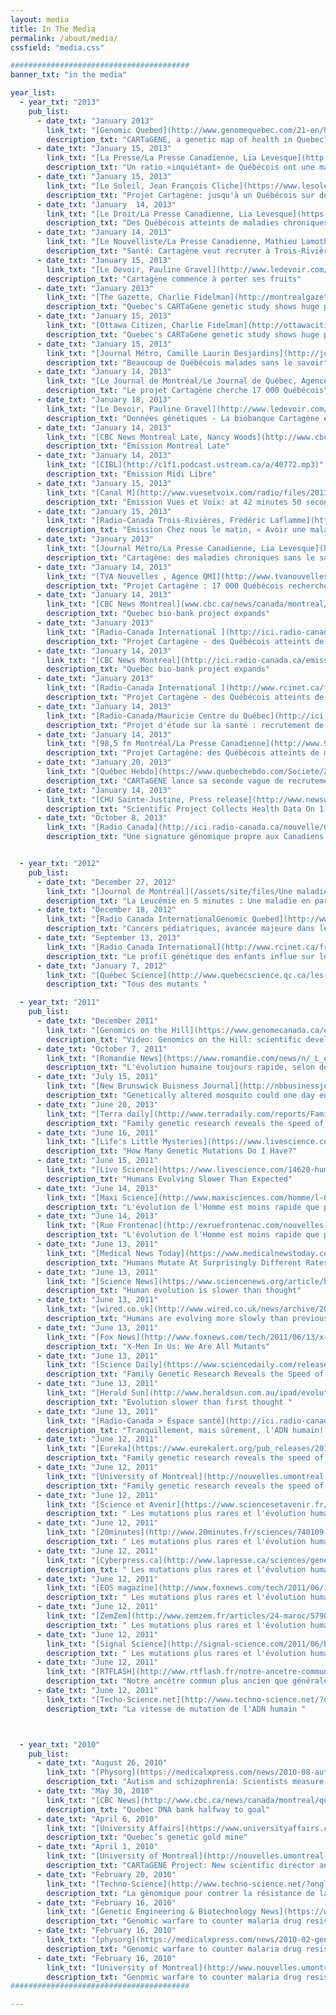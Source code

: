 ```yaml
---
layout: media
title: In The Media
permalink: /about/media/
cssfield: "media.css"

########################################
banner_txt: "in the media"

year_list:
  - year_txt: "2013"
    pub_list:
      - date_txt: "January 2013"
        link_txt: "[Genomic Quebed](http://www.genomequebec.com/21-en/health-capsule-cartagene-a-genetic-map-of-health-in-quebec.html)"
        description_txt: "CARTaGENE, a genetic map of health in Quebec"
      - date_txt: "January 15, 2013"
        link_txt: "[La Presse/La Presse Canadienne, Lia Levesque](http://www.lapresse.ca/actualites/sante/201301/14/01-4611145-un-ratio-inquietant-de-quebecois-ont-une-maladie-chronique-a-leur-insu.php)"
        description_txt: "Un ratio «inquiétant» de Québécois ont une maladie chronique à leur insu"
      - date_txt: "January 15, 2013"
        link_txt: "[Le Soleil, Jean François Cliche](https://www.lesoleil.com/actualite/sante/projet-cartagene-jusqua-un-quebecois-sur-deux-malade-sans-le-savoir-08c19d7aaab8b64da38d99c754590250)"
        description_txt: "Projet Cartagène: jusqu'à un Québécois sur deux malade sans le savoir"
      - date_txt: "January  14, 2013"
        link_txt: "[Le Droit/La Presse Canadienne, Lia Levesque](https://www.ledroit.com/actualites/sante/des-quebecois-atteints-de-maladies-chroniques-sans-le-savoir-378f0c2f5de8240819e203a7b6c39417)"
        description_txt: "Des Québécois atteints de maladies chroniques sans le savoir"
      - date_txt: "January 14, 2013"
        link_txt: "[Le Nouvelliste/La Presse Canadienne, Mathieu Lamothe](https://www.lenouvelliste.ca/archives/sante-cartagene-veut-recruter-a-trois-rivieres-578ad13ca2ba95bff6b3b35ca6115eff)"
        description_txt: "Santé: Cartagène veut recruter à Trois-Rivières"
      - date_txt: "January 15, 2013"
        link_txt: "[Le Devoir, Pauline Gravel](http://www.ledevoir.com/societe/science-et-technologie/368384/cartagene-commence-a-porter-ses-fruits)"
        description_txt: "Cartagène commence à porter ses fruits"
      - date_txt: "January 2013"
        link_txt: "[The Gazette, Charlie Fidelman](http://montrealgazette.com/404)"
        description_txt: "Quebec's CARTaGene genetic study shows huge portion of population unaware of chronic diseases"
      - date_txt: "January 15, 2013"
        link_txt: "[Ottawa Citizen, Charlie Fidelman](http://ottawacitizen.com/404)"
        description_txt: "Quebec's CARTaGene genetic study shows huge portion of population unaware of chronic diseases"
      - date_txt: "January 15, 2013"
        link_txt: "[Journal Métro, Camille Laurin Desjardins](http://journalmetro.com/plus/sante/221579/beaucoup-de-quebecois-malades-sans-le-savoir/)"
        description_txt: "Beaucoup de Québécois malades sans le savoir"
      - date_txt: "January 14, 2013"
        link_txt: "[Le Journal de Montréal/Le Journal de Québec, Agence QMI](http://www.journaldemontreal.com/2013/01/14/le-projet-cartagene-cherche-17-000-quebecois)"
        description_txt: "Le projet Cartagène cherche 17 000 Québécois"
      - date_txt: "January 18, 2013"
        link_txt: "[Le Devoir, Pauline Gravel](http://www.ledevoir.com/societe/science-et-technologie/368713/la-biobanque-cartagene-est-hautement-securisee)"
        description_txt: "Données génétiques - La biobanque Cartagène est hautement sécurisée"
      - date_txt: "January 14, 2013"
        link_txt: "[CBC News Montreal Late, Nancy Woods](http://www.cbc.ca/player/News/Canada/Montreal/ID/2325600354/)"
        description_txt: "Emission Montreal Late"
      - date_txt: "January 14, 2013"
        link_txt: "[CIBL](http://c1f1.podcast.ustream.ca/a/40772.mp3)"
        description_txt: "Émission Midi Libre"
      - date_txt: "January 15, 2013"
        link_txt: "[Canal M](http://www.vuesetvoix.com/radio/files/2013/01/2013-01-15-MARDI-A-Midi-14h-Midi-14h-A-ARCHIVES-2013-01-15.mp3)"
        description_txt: "Émission Vues et Voix: at 42 minutes 50 seconds"
      - date_txt: "January 15, 2013"
        link_txt: "[Radio-Canada Trois-Rivières, Frédéric Laflamme](http://ici.radio-canada.ca/audio-video/pop.shtml#urlMedia=http://www.radio-canada.ca/Medianet/2013/CBF_TR/Cheznouslematin201301150844.asx)"
        description_txt: "Émission Chez nous le matin, « Avoir une maladie chronique sans le savoir »"
      - date_txt: "January 2013"
        link_txt: "[Journal Métro/La Presse Canadienne, Lia Levesque](http://journalmetro.com/plus/sante/221357/cartagene-des-maladies-chroniques-sans-le-savoir/)"
        description_txt: "Cartagène: des maladies chroniques sans le savoir "
      - date_txt: "January 14, 2013"
        link_txt: "[TVA Nouvelles , Agence QMI](http://www.tvanouvelles.ca/2013/01/14/17-000-quebecois-recherches)"
        description_txt: "Projet Cartagène : 17 000 Québécois recherchés"
      - date_txt: "January 14, 2013"
        link_txt: "[CBC News Montreal](www.cbc.ca/news/canada/montreal/quebec-bio-bank-project-expands-1.1336302)"
        description_txt: "Quebec bio-bank project expands"
      - date_txt: "January 2013"
        link_txt: "[Radio-Canada International ](http://ici.radio-canada.ca/emissions/telejournal_18h/2012-2013/Reportage.asp?idDoc=267538)"
        description_txt: "Projet Cartagène - des Québécois atteints de maladies chroniques sans le savoir "
      - date_txt: "January 14, 2013"
        link_txt: "[CBC News Montreal](http://ici.radio-canada.ca/emissions/telejournal_18h/2012-2013/Reportage.asp?idDoc=267538)"
        description_txt: "Quebec bio-bank project expands"
      - date_txt: "January 2013"
        link_txt: "[Radio-Canada International ](http://www.rcinet.ca/francais/blog/10_48_05_2013-01-14-projet-cartagene-des-quebecois-atteints-de-maladies-chroniques-sans-le-savoir/)"
        description_txt: "Projet Cartagène - des Québécois atteints de maladies chroniques sans le savoir "
      - date_txt: "January 14, 2013"
        link_txt: "[Radio-Canada/Mauricie Centre du Québec](http://ici.radio-canada.ca/nouvelle/595682/sante-etude-cartegene)"
        description_txt: "Projet d'étude sur la santé : recrutement de 1 200 personnes à Trois-Rivières"
      - date_txt: "January 14, 2013"
        link_txt: "[98,5 fm Montréal/La Presse Canadienne](http://www.985fm.ca/national/nouvelles/projet-cartagene-des-quebecois-atteints-de-maladi-200697.html)"
        description_txt: "Projet Cartagène: des Québécois atteints de maladies chroniques sans le savoir"
      - date_txt: "January 20, 2013"
        link_txt: "[Québec Hebdo](https://www.quebechebdo.com/Societe/2013-01-20/article-3160247/CARTaGENE-lance-sa-seconde-vague-de-recrutement./1)"
        description_txt: "CARTaGENE lance sa seconde vague de recrutement"
      - date_txt: "January 14, 2013"
        link_txt: "[CHU Sainte-Justine, Press release](http://www.newswire.ca/fr/releases/archive/January2013/14/c5561.html)"
        description_txt: "Scientific Project Collects Health Data On 1 In 200 Quebecers"
      - date_txt: "October 8, 2013"
        link_txt: "[Radio Canada](http://ici.radio-canada.ca/nouvelle/635884/signature-genomique-canadiens-francais)"
        description_txt: "Une signature génomique propre aux Canadiens français."


  - year_txt: "2012"
    pub_list:
      - date_txt: "December 27, 2012"
        link_txt: "[Journal de Montréal](/assets/site/files/Une maladie en partie héréditaire.pdf)"
        description_txt: "La Leucémie en 5 minutes : Une maladie en partie héréditaire."
      - date_txt: "December 18, 2012"
        link_txt: "[Radio Canada InternationalGenomic Quebed](http://www.rcinet.ca/francais/a-l-affiche/entrevues-2012/13-48_2012-12-18-cancers-pediatriques-avancee-majeure-dans-le-domaine-de-la-recherche/)"
        description_txt: "Cancers pédiatriques, avancée majeure dans le domaine de la recherche (radio interview)"
      - date_txt: "September 13, 2013"
        link_txt: "[Radio Canada International](http://www.rcinet.ca/francais/a-l-affiche/entrevues-2012/11-36_2012-09-13-le-profil-genetique-des-enfants-influe-sur-leur-capacite-a-se-defendre-contre-le-paludisme/)"
        description_txt: "Le profil génétique des enfants influe sur leur capacité à se défendre contre le paludisme (radio interview)"
      - date_txt: "January 7, 2012"
        link_txt: "[Québec Science](http://www.quebecscience.qc.ca/les-10-decouvertes-2011/3-Tous-des-mutants)"
        description_txt: "Tous des mutants "

  - year_txt: "2011"
    pub_list:
      - date_txt: "December 2011"
        link_txt: "[Genomics on the Hill](https://www.genomecanada.ca/en/medias/genomics-on-the-hill-2011/videos.aspx)"
        description_txt: "Video: Genomics on the Hill: scientific developments funded by Genome Canada "
      - date_txt: "October 7, 2011"
        link_txt: "[Romandie News](https://www.romandie.com/news/n/_L_evolution_humaine_toujours_rapide_selon_des_chercheurs_canadiens071020111810.asp)"
        description_txt: "L'évolution humaine toujours rapide, selon des chercheurs canadiens "
      - date_txt: "July 15, 2011"
        link_txt: "[New Brunswick Buisness Journal](http://nbbusinessjournal.canadaeast.com/front/article/1136988)"
        description_txt: "Genetically altered mosquito could one day end malaria's deadly bite "
      - date_txt: "June 20, 2013"
        link_txt: "[Terra daily](http://www.terradaily.com/reports/Family_genetic_research_reveals_the_speed_of_human_mutation_999.html)"
        description_txt: "Family genetic research reveals the speed of human mutation"
      - date_txt: "June 16, 2011"
        link_txt: "[Life's Little Mysteries](https://www.livescience.com/33347-mutants-average-human-60-genetic-mutations.html)"
        description_txt: "How Many Genetic Mutations Do I Have?"
      - date_txt: "June 15, 2011"
        link_txt: "[Live Science](https://www.livescience.com/14620-humans-evolving-slower-expected.html)"
        description_txt: "Humans Evolving Slower Than Expected"
      - date_txt: "June 14, 2013"
        link_txt: "[Maxi Science](http://www.maxisciences.com/homme/l-039-evolution-humaine-est-plus-lente-qu-039-on-ne-le-pensait_art15187.html)"
        description_txt: "L'évolution de l'Homme est moins rapide que prévue"
      - date_txt: "June 14, 2013"
        link_txt: "[Rue Frontenac](http://exruefrontenac.com/nouvelles-generales/science/38410-evolution-humaine)"
        description_txt: "L'évolution de l'Homme est moins rapide que prévue"
      - date_txt: "June 13, 2011"
        link_txt: "[Medical News Today](https://www.medicalnewstoday.com/articles/228285.php)"
        description_txt: "Humans Mutate At Surprisingly Different Rates"
      - date_txt: "June 13, 2011"
        link_txt: "[Science News](https://www.sciencenews.org/article/human-mutation-rate-slower-thought)"
        description_txt: "Human evolution is slower than thought"
      - date_txt: "June 13, 2011"
        link_txt: "[wired.co.uk](http://www.wired.co.uk/news/archive/2011-06/13/slower-human-evolution)"
        description_txt: "Humans are evolving more slowly than previously predicted"
      - date_txt: "June 13, 2011"
        link_txt: "[Fox News](http://www.foxnews.com/tech/2011/06/13/x-men-in-us-are-all-mutants-scientists-discover.html)"
        description_txt: "X-Men In Us: We Are All Mutants"
      - date_txt: "June 13, 2011"
        link_txt: "[Science Daily](https://www.sciencedaily.com/releases/2011/06/110613012749.htm)"
        description_txt: "Family Genetic Research Reveals the Speed of Human Mutation"
      - date_txt: "June 13, 2011"
        link_txt: "[Herald Sun](http://www.heraldsun.com.au/ipad/evolution-slower-than-first-thought/news-story/39aa0423c5fc711efe00c876b8461ba2?nk=725eacb4103246038d6cb0940e6b11bf-1513611953)"
        description_txt: "Evolution slower than first thought "
      - date_txt: "June 13, 2011"
        link_txt: "[Radio-Canada > Espace santé](http://ici.radio-canada.ca/nouvelle/519507/mutations-genetiques-adn)"
        description_txt: "Tranquillement, mais sûrement, l'ADN humain! "
      - date_txt: "June 12, 2011"
        link_txt: "[Eureka](https://www.eurekalert.org/pub_releases/2011-06/uom-fg060811.php)"
        description_txt: "Family genetic research reveals the speed of human mutation"
      - date_txt: "June 12, 2011"
        link_txt: "[University of Montreal](http://nouvelles.umontreal.ca/en/article/2011/06/13/family-genetic-research-reveals-the-speed-of-human-mutation/)"
        description_txt: "Family genetic research reveals the speed of human mutation"
      - date_txt: "June 12, 2011"
        link_txt: "[Science et Avenir](https://www.sciencesetavenir.fr/depeches/sciences/20110612.AFP4080/les-mutations-plus-rares-et-l-evolution-humaine-plus-lente-qu-on-croyait.html)"
        description_txt: " Les mutations plus rares et l'évolution humaine plus lente qu'on croyait "
      - date_txt: "June 12, 2011"
        link_txt: "[20minutes](http://www.20minutes.fr/sciences/740109-20110612-mutations-plus-rares-evolution-humaine-plus-lente-croyait)"
        description_txt: " Les mutations plus rares et l'évolution humaine plus lente qu'on croyait "
      - date_txt: "June 12, 2011"
        link_txt: "[Cyberpress.ca](http://www.lapresse.ca/sciences/genetique/201106/12/01-4408472-les-mutations-plus-rares-et-levolution-humaine-plus-lente-quon-croyait.php?utm_categorieinterne=trafficdrivers&utm_contenuinterne=cyberpresse_B2_sciences_265_accueil_POS1)"
        description_txt: " Les mutations plus rares et l'évolution humaine plus lente qu'on croyait "     
      - date_txt: "June 12, 2011"
        link_txt: "[EOS magazine](http://www.foxnews.com/tech/2011/06/13/x-men-in-us-are-all-mutants-scientists-discover.html)"
        description_txt: " Les mutations plus rares et l'évolution humaine plus lente qu'on croyait "
      - date_txt: "June 12, 2011"
        link_txt: "[ZemZem](http://www.zemzem.fr/articles/24-maroc/5790-les-mutations-plus-rares-et-l%E2%80%99.html)"
        description_txt: " Les mutations plus rares et l'évolution humaine plus lente qu'on croyait "
      - date_txt: "June 12, 2011"
        link_txt: "[Signal Science](http://signal-science.com/2011/06/beaucoup-moins-de-mutations-dans-ladn-humain-que-prevu/)"
        description_txt: " Les mutations plus rares et l'évolution humaine plus lente qu'on croyait "
      - date_txt: "June 12, 2011"
        link_txt: "[RTFLASH](http://www.rtflash.fr/notre-ancetre-commun-plus-ancien-que-generalement-admis/article)"
        description_txt: "Notre ancêtre commun plus ancien que généralement admis "
      - date_txt: "June 12, 2011"
        link_txt: "[Techo-Science.net](http://www.techno-science.net/?onglet=news&news=9255)"
        description_txt: "La vitesse de mutation de l'ADN humain "



  - year_txt: "2010"
    pub_list:
      - date_txt: "August 26, 2010"
        link_txt: "[Physorg](https://medicalxpress.com/news/2010-08-autism-schizophrenia-scientists-gene-mutation.html)"
        description_txt: "Autism and schizophrenia: Scientists measure gene mutation rate"
      - date_txt: "May 30, 2010"
        link_txt: "[CBC News](http://www.cbc.ca/news/canada/montreal/quebec-dna-bank-halfway-to-goal-1.936940)"
        description_txt: "Quebec DNA bank halfway to goal"
      - date_txt: "April 6, 2010"
        link_txt: "[University Affairs](https://www.universityaffairs.ca/quebecs-genetic-gold-mine.aspx)"
        description_txt: "Quebec’s genetic gold mine"
      - date_txt: "April 1, 2010"
        link_txt: "[University of Montreal](http://nouvelles.umontreal.ca/en/article/2010/04/01/cartagene-project-new-scientific-director-and-5-500-participants/)"
        description_txt: "CARTaGENE Project: New scientific director and 5,500 participants"
      - date_txt: "February 20, 2010"
        link_txt: "[Techno-Science](http://www.techno-science.net/?onglet=news&news=7528)"
        description_txt: "La génomique pour contrer la résistance de la malaria "
      - date_txt: "February 16, 2010"
        link_txt: "[Genetic Engineering & Biotechnology News](https://www.genengnews.com/gen-news-highlights)"
        description_txt: "Genomic warfare to counter malaria drug resistance "
      - date_txt: "February 16, 2010"
        link_txt: "[physorg](https://medicalxpress.com/news/2010-02-genomic-warfare-counter-malaria-drug.html)"
        description_txt: "Genomic warfare to counter malaria drug resistance"
      - date_txt: "February 16, 2010"
        link_txt: "[University of Montreal](http://www.nouvelles.umontreal.ca/udem-news/news/genomic-warfare-to-counter-malaria-drug-resistance.html)"
        description_txt: "Genomic warfare to counter malaria drug resistance"
########################################

---
```


